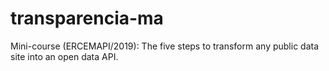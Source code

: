 # transparencia-ma
Mini-course (ERCEMAPI/2019): The five steps to transform any public data site into an open data API.
